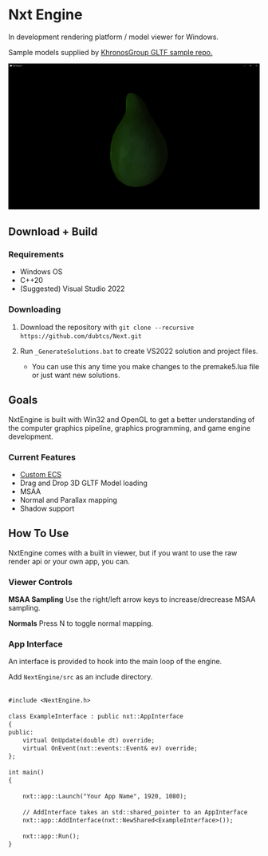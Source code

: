 
# Nxt Engine

In development rendering platform / model viewer for Windows.

Sample models supplied by [KhronosGroup GLTF sample repo.](https://github.com/KhronosGroup/glTF-Sample-Models/tree/master/2.0)

![avocado c:](media/072723.png "Avocado :)")

## Download + Build

### Requirements 

 - Windows OS
 - C++20
 - (Suggested) Visual Studio 2022

### Downloading 

1. Download the repository with `git clone --recursive https://github.com/dubtcs/Next.git`

2. Run `_GenerateSolutions.bat` to create VS2022 solution and project files.
    - You can use this any time you make changes to the premake5.lua file or just want new solutions.

## Goals

NxtEngine is built with Win32 and OpenGL to get a better understanding of the computer graphics pipeline, graphics programming, and game engine development.

### Current Features 
   - [Custom ECS](https://github.com/dubtcs/nECS)
   - Drag and Drop 3D GLTF Model loading
   - MSAA
   - Normal and Parallax mapping
   - Shadow support

## How To Use

NxtEngine comes with a built in viewer, but if you want to use the raw render api or your own app, you can.

### Viewer Controls

**MSAA Sampling**
    Use the right/left arrow keys to increase/drecrease MSAA sampling.

**Normals**
    Press N to toggle normal mapping.

### App Interface

An interface is provided to hook into the main loop of the engine.

Add ```NextEngine/src``` as an include directory.

```

#include <NextEngine.h>

class ExampleInterface : public nxt::AppInterface
{
public:
    virtual OnUpdate(double dt) override;
    virtual OnEvent(nxt::events::Event& ev) override;
};

int main()
{

    nxt::app::Launch("Your App Name", 1920, 1080);

    // AddInterface takes an std::shared_pointer to an AppInterface
    nxt::app::AddInterface(nxt::NewShared<ExampleInterface>());
    
    nxt::app::Run();
}

```
